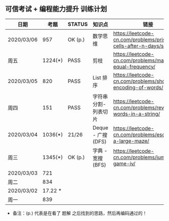 ## 可信考试 + 编程能力提升 训练计划


| 日期 | 考题 | STATUS | 知识点 | 链接 | 
| ----------| ---- | --- | --- | ----|
| 2020/03/06 | 957 | OK (p.) | 数学思维 | https://leetcode-cn.com/problems/prison-cells-after-n-days/solution/
| 周五 | 1224(*) | PASS | 剪枝 | https://leetcode-cn.com/problems/maximum-equal-frequency/
| 2020/03/05 | 820 | PASS | List 排序 | https://leetcode-cn.com/problems/short-encoding-of-words/
| 周四 | 151 | PASS | 字符串分割-列表切片 | https://leetcode-cn.com/problems/reverse-words-in-a-string/
| 2020/03/04 | 1036(*) | 21/26 | Deque - 广搜 (DFS) | https://leetcode-cn.com/problems/escape-a-large-maze/
| 周三 | 1345(*) | OK (p.) | 字典 - 宽搜 (BFS) | https://leetcode-cn.com/problems/jump-game-iv/
| 2020/03/03 | 721 |
| 周二 | 834 |
| 2020/03/02 | 17.22 * |
| 周一 | 839 |

* 备注：(p.) 代表是在看了 题解 之后找到的思路，然后再编码通过的！
